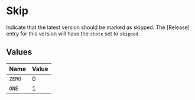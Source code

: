 # Skip

Indicate that the latest version should be marked as skipped. The [Release] entry for this version will have the `state` set to `skipped`.


## Values

| Name   | Value  |
| ------ | ------ |
| `ZERO` | 0      |
| `ONE`  | 1      |